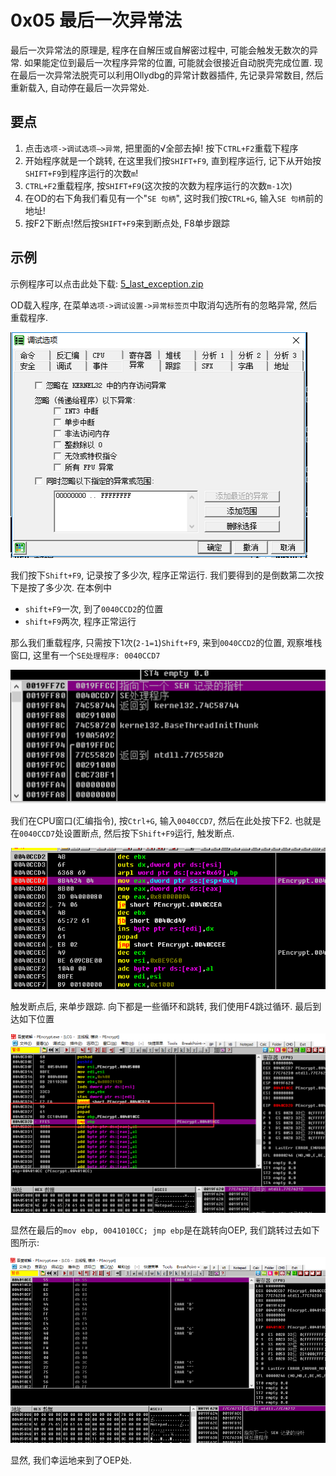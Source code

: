 # 0x05 最后一次异常法

最后一次异常法的原理是, 程序在自解压或自解密过程中, 可能会触发无数次的异常. 如果能定位到最后一次程序异常的位置, 可能就会很接近自动脱壳完成位置. 现在最后一次异常法脱壳可以利用Ollydbg的异常计数器插件, 先记录异常数目, 然后重新载入, 自动停在最后一次异常处. 

## 要点

1. 点击`选项->调试选项—>异常`, 把里面的√全部去掉! 按下`CTRL+F2`重载下程序
2. 开始程序就是一个跳转, 在这里我们按`SHIFT+F9`, 直到程序运行, 记下从开始按`SHIFT+F9`到程序运行的次数`m`!
3. `CTRL+F2`重载程序, 按`SHIFT+F9`(这次按的次数为程序运行的次数`m-1`次)
4. 在OD的右下角我们看见有一个"`SE 句柄`", 这时我们按`CTRL+G`, 输入`SE 句柄`前的地址!
5. 按F2下断点!然后按`SHIFT+F9`来到断点处, F8单步跟踪

## 示例

示例程序可以点击此处下载: [5_last_exception.zip](/reverse/unpack/example/5_last_exception.zip)

OD载入程序, 在菜单`选项->调试设置->异常标签页`中取消勾选所有的忽略异常, 然后重载程序.

![exception_01.png](/reverse/unpack/figure/exception_01.png)

我们按下`Shift+F9`, 记录按了多少次, 程序正常运行. 我们要得到的是倒数第二次按下是按了多少次. 在本例中

* `shift+F9`一次, 到了`0040CCD2`的位置
* `shift+F9`两次, 程序正常运行

那么我们重载程序, 只需按下1次(`2-1=1`)`Shift+F9`, 来到`0040CCD2`的位置, 观察堆栈窗口, 这里有一个`SE处理程序: 0040CCD7`

![exception_02.png](/reverse/unpack/figure/exception_02.png)

我们在CPU窗口(汇编指令), 按`Ctrl+G`, 输入`0040CCD7`, 然后在此处按下F2. 也就是在`0040CCD7`处设置断点, 然后按下`Shift+F9`运行, 触发断点.

![exception_03.png](/reverse/unpack/figure/exception_03.png)

触发断点后, 来单步跟踪. 向下都是一些循环和跳转, 我们使用F4跳过循环. 最后到达如下位置

![exception_04.png](/reverse/unpack/figure/exception_04.png)

显然在最后的`mov ebp, 0041010CC; jmp ebp`是在跳转向OEP, 我们跳转过去如下图所示:

![exception_05.png](/reverse/unpack/figure/exception_05.png)

显然, 我们幸运地来到了OEP处. 





